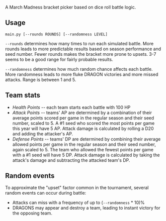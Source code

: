 A March Madness bracket picker based on dice roll battle logic. 

## Usage
```
main.py [--rounds ROUNDS] [--randomness LEVEL]
```

`--rounds` determines how many times to run each simulated battle. More rounds leads to
more predictable results based on season performance and seed number. Fewer rounds makes
the bracket more prone to upsets. 3-7 seems to be a good range for fairly probable results.

`--randomness` determines how much random chance affects each battle. More randomness 
leads to more fluke DRAGON victories and more missed attacks. Range is between 1 and 5.

## Team stats
* *Health Points* -- each team starts each battle with 100 HP
* *Attack Points* -- teams' AP are determined by a combination of their average points 
scored per game in the regular season and their seed number, scaled to 5. A #1 seed who
scored the most points per game this year will have 5 AP. Attack damage is calculated by
rolling a D20 and adding the attacker's AP.
* *Defense Points* -- teams' DP are determined by combining their average allowed points 
per game in the regular season and their seed number, again scaled to 5. The team who 
allowed the fewest points per game with a #1 seed will have 5 DP. Attack damage is 
calculated by taking the attack's damage and subtracting the attacked team's DP.

## Random events
To approximate the "upset" factor common in the tournament, several random events can 
occur during battle:

* Attacks can miss with a frequency of up to (`--randomness` * 10)%
* DRAGONS may appear and destroy a team, leading to instant victory for the 
opposing team.
